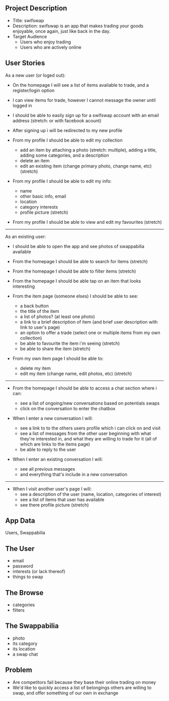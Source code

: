 ## Project Description
- Title: swifswap
- Description: swifswap is an app that makes trading your goods enjoyable, once again, just like back in the day.
- Target Audience
  - Users who enjoy trading
  - Users who are actively online


## User Stories

As a new user (or loged out):
- On the homepage I will see a list of items available to trade, and a register/login option
- I can view items for trade, however I cannot message the owner until logged in
- I should be able to easily sign up for a swifswap account with an email address (stretch: or with facebook acount)
- After signing up i will be redirected to my new profile

- From my profile I should be able to edit my collection
  - add an item by attaching a photo (stretch: multiple), adding a title, adding some categories, and a description
  - delete an item
  - edit an existing item (change primary photo, change name, etc) (stretch)

- From my profile I should be able to edit my info:
  - name
  - other basic info, email
  - location
  - category interests
  - profile picture (stretch)

- From my profile I should be able to view and edit my favourites (stretch)

---

As an existing user:
- I should be able to open the app and see photos of swappabilia available
- From the homepage I should be able to search for items (stretch)
- From the homepage I should be able to filter items (stretch)
- From the homepage I should be able tap on an item that looks interesting

- From the item page (someone elses) I should be able to see:
  - a back button
  - the title of the item
  - a list of photos? (at least one photo)
  - a link to a brief description of item (and brief user description with link to user's page)
  - an option to offer a trade (select one or multiple items from my own collection)
  - be able to favourite the item i'm seeing (stretch)
  - be able to share the item (stretch)

- From my own item page I should be able to:
  - delete my item
  - edit my item (change name, edit photos, etc) (stretch)

---

- From the homepage I should be able to access a chat section where i can:
  - see a list of ongoing/new conversations based on potentials swaps
  - click on the conversation to enter the chatbox

- When I enter a new conversation I will:
  - see a link to to the others users profile which i can click on and visit
  - see a list of messages from the other user beginning with what they're interested in, and what they are willing to trade for it (all of which are links to the items page)
  - be able to reply to the user

- When I enter an existing conversation I will:
  - see all previous messages
  - and everything that's include in a new conversation

---

- When I visit another user's page I will:
  - see a description of the user (name, location, categories of interest)
  - see a list of items that user has available
  - see there profile picture (stretch)







## App Data

Users, Swappabilia

The User
--------
- email
- password
- interests (or lack thereof)
- things to swap



The Browse
----------
- categories
- filters



The Swappabilia
---------------
- photo
- its category
- its location
- a swap chat





## Problem

- Are competitors fail because they base their online trading on money
- We'd like to quickly access a list of belongings others are willing to swap, and offer something of our own in exchange






